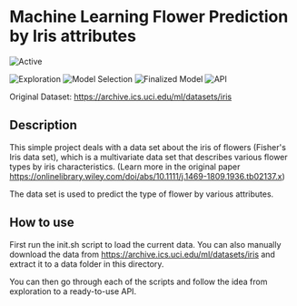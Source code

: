 # Machine Learning Flower Prediction by Iris attributes

![Active](https://img.shields.io/badge/status-active-green)

![Exploration](https://img.shields.io/badge/-Exploration-orange)
![Model Selection](https://img.shields.io/badge/-Model_Selection-yellow)
![Finalized Model](https://img.shields.io/badge/-Finalized_Model-yellowgreen)
![API](https://img.shields.io/badge/-API-green)

Original Dataset: https://archive.ics.uci.edu/ml/datasets/iris

## Description

This simple project deals with a data set about the iris of flowers (Fisher's Iris data set), which is a multivariate data set that describes various flower types by iris characteristics. (Learn more in the original paper https://onlinelibrary.wiley.com/doi/abs/10.1111/j.1469-1809.1936.tb02137.x)

The data set is used to predict the type of flower by various attributes.

## How to use

First run the init.sh script to load the current data. You can also manually download the data from https://archive.ics.uci.edu/ml/datasets/iris and extract it to a data folder in this directory.

You can then go through each of the scripts and follow the idea from exploration to a ready-to-use API.